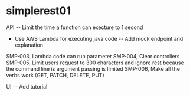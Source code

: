 # simplerest01
API
-- Limit the time a function can execture to 1 second
- Use AWS Lambda for executing java code
-- Add mock endpoint and explanation

SMP-003, Lambda code can run parameter
SMP-004, Clear controllers
SMP-005, Limit users request to 300 characters and ignore rest because the command line is argument passing is limited
SMP-006, Make all the verbs work (GET, PATCH, DELETE, PUT)


UI
-- Add tutorial

